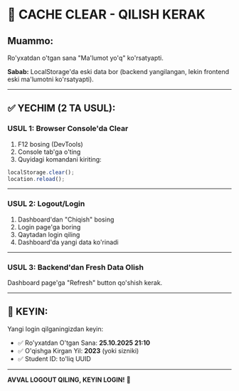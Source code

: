 # 🔧 CACHE CLEAR - QILISH KERAK

## Muammo:
Ro'yxatdan o'tgan sana "Ma'lumot yo'q" ko'rsatyapti.

**Sabab:** LocalStorage'da eski data bor (backend yangilangan, lekin frontend eski ma'lumotni ko'rsatyapti).

---

## ✅ YECHIM (2 TA USUL):

### USUL 1: Browser Console'da Clear
1. F12 bosing (DevTools)
2. Console tab'ga o'ting
3. Quyidagi komandani kiriting:

```javascript
localStorage.clear();
location.reload();
```

---

### USUL 2: Logout/Login
1. Dashboard'dan "Chiqish" bosing
2. Login page'ga boring
3. Qaytadan login qiling
4. Dashboard'da yangi data ko'rinadi

---

### USUL 3: Backend'dan Fresh Data Olish

Dashboard page'ga "Refresh" button qo'shish kerak.

---

## 🧪 KEYIN:

Yangi login qilganingizdan keyin:
- ✅ Ro'yxatdan O'tgan Sana: **25.10.2025 21:10**
- ✅ O'qishga Kirgan Yil: **2023** (yoki sizniki)
- ✅ Student ID: to'liq UUID

---

**AVVAL LOGOUT QILING, KEYIN LOGIN!** 🔄
